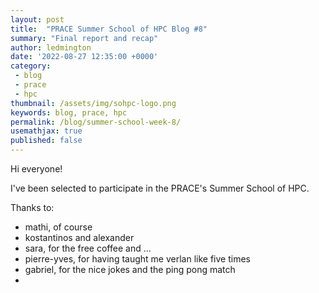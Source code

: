 ```yaml
---
layout: post
title:  "PRACE Summer School of HPC Blog #8"
summary: "Final report and recap"
author: ledmington
date: '2022-08-27 12:35:00 +0000'
category:
 - blog
 - prace
 - hpc
thumbnail: /assets/img/sohpc-logo.png
keywords: blog, prace, hpc
permalink: /blog/summer-school-week-8/
usemathjax: true
published: false
---
```


Hi everyone!

I've been selected to participate in the PRACE's Summer School of HPC.

Thanks to:
 - mathi, of course
 - kostantinos and alexander
 - sara, for the free coffee and ...
 - pierre-yves, for having taught me verlan like five times
 - gabriel, for the nice jokes and the ping pong match
 - 
